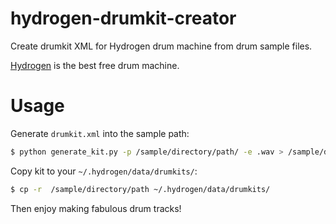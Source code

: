 # hydrogen-drumkit-creator
Create drumkit XML for Hydrogen drum machine from drum sample files.

[Hydrogen](http://www.hydrogen-music.org/hcms/) is the best free drum machine. 

# Usage

Generate `drumkit.xml` into the sample path:

```sh
$ python generate_kit.py -p /sample/directory/path/ -e .wav > /sample/directory/path/drumkit.xml
```

Copy kit to your `~/.hydrogen/data/drumkits/`:

```sh
$ cp -r  /sample/directory/path ~/.hydrogen/data/drumkits/
```

Then enjoy making fabulous drum tracks!
